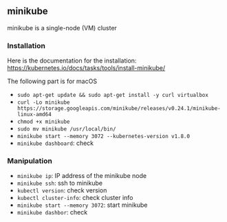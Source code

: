 ## minikube

minikube is a single-node (VM) cluster

### Installation

Here is the documentation for the installation:
https://kubernetes.io/docs/tasks/tools/install-minikube/

The following part is for macOS

- `sudo apt-get update && sudo apt-get install -y curl virtualbox`
- `curl -Lo minikube https://storage.googleapis.com/minikube/releases/v0.24.1/minikube-linux-amd64`
- `chmod +x minikube`
- `sudo mv minikube /usr/local/bin/`
- `minikube start --memory 3072 --kubernetes-version v1.8.0`
- `minikube dashboard`: check

### Manipulation

- `minikube ip`: IP address of the minikube node
- `minikube ssh`: ssh to minikube
- `kubectl version`: check version
- `kubectl cluster-info`: check cluster info
- `minikube start --memory 3072`: start minikube
- `minikube dashbor`: check
